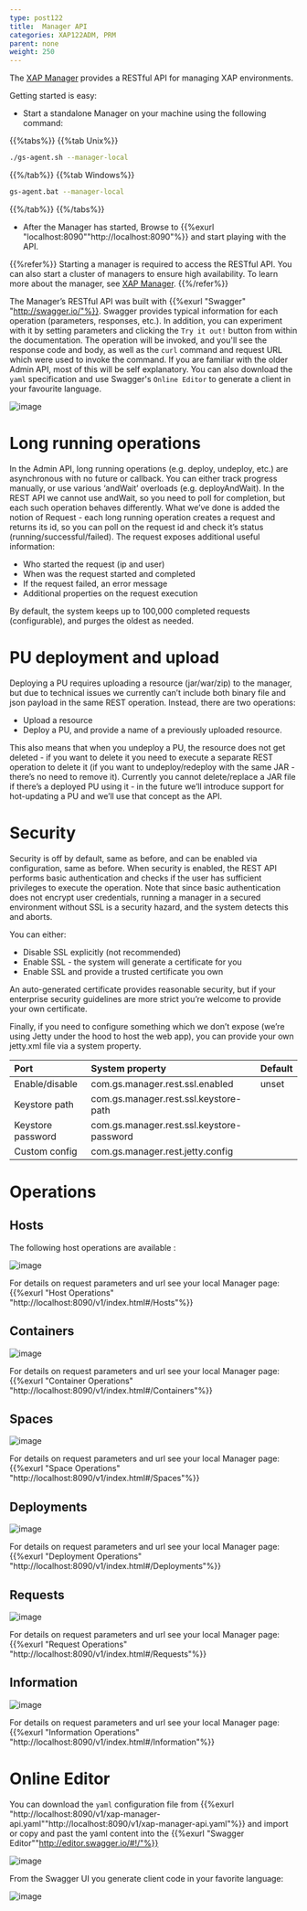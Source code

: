 ```yaml
---
type: post122
title:  Manager API
categories: XAP122ADM, PRM
parent: none
weight: 250
---
```

 
The [XAP Manager](xap-manager.html) provides a RESTful API for managing XAP environments.

Getting started is easy:

* Start a standalone Manager on your machine using the following command:

{{%tabs%}}
{{%tab Unix%}}
```bash
./gs-agent.sh --manager-local
```
{{%/tab%}}
{{%tab Windows%}}
```bash
gs-agent.bat --manager-local
```
{{%/tab%}}
{{%/tabs%}}

- After the Manager has started, Browse to {{%exurl "localhost:8090""http://localhost:8090"%}} and start playing with the API. 

{{%refer%}}
Starting a manager is required to access the RESTful API. You can also start a cluster of managers to ensure high availability. To learn more about the manager, see [XAP Manager](xap-manager.html).
{{%/refer%}}

The Manager’s RESTful API was built with {{%exurl "Swagger" "http://swagger.io/"%}}. Swagger provides typical information for each operation (parameters, responses, etc.). In addition, you can experiment with it by setting parameters and clicking the `Try it out!` button from within the documentation. The operation will be invoked, and you'll see the response code and body, as well as the `curl` command and request URL which were used to invoke the command. If you are familiar with the older Admin API, most of this will be self explanatory. You can also download the `yaml` specification and use Swagger's `Online Editor` to generate a client in your favourite language.


![image](/attachment_files/rest-admin/rest-admin-1.png)


# Long running operations
In the Admin API, long running operations (e.g. deploy, undeploy, etc.) are asynchronous with no future or callback. 
You can either track progress manually, or use various ‘andWait’ overloads (e.g. deployAndWait). 
In the REST API we cannot use andWait, so you need to poll for completion, but each such operation behaves differently. 
What we’ve done is added the notion of Request - each long running operation creates a request and returns its id, so you can poll on the request id and check it’s status (running/successful/failed). 
The request exposes additional useful information:

- Who started the request (ip and user)
- When was the request started and completed
- If the request failed, an error message
- Additional properties on the request execution

By default, the system keeps up to 100,000 completed requests (configurable), and purges the oldest as needed.

#  PU deployment  and upload

Deploying a PU requires uploading a resource (jar/war/zip) to the manager, but due to technical issues we currently can’t include both binary file and json payload in the same REST operation. 
Instead, there are two operations:

- Upload a resource
- Deploy a PU, and provide a name of a previously uploaded resource.

This also means that when you undeploy a PU, the resource does not get deleted - if you want to delete it you need to execute a separate REST operation to delete it (if you want to undeploy/redeploy with the same JAR - there’s no need to remove it).
Currently you cannot delete/replace a JAR file if there’s a deployed PU using it - in the future we’ll introduce support for hot-updating a PU and we’ll use that concept as the API.


# Security
Security is off by default, same as before, and can be enabled via configuration, same as before. When security is enabled, the REST API performs basic authentication and checks if the user has sufficient privileges to execute the operation. 
Note that since basic authentication does not encrypt user credentials, running a manager in a secured environment without SSL is a security hazard, and the system detects this and aborts. 

You can either:

- Disable SSL explicitly (not recommended)
- Enable SSL - the system will generate a certificate for you
- Enable SSL and provide a trusted certificate you own

An auto-generated certificate provides reasonable security, but if your enterprise security guidelines are more strict you’re welcome to provide your own certificate.

Finally, if you need to configure something which we don’t expose (we’re using Jetty under the hood to host the web app), you can provide your own jetty.xml file via a system property.


|Port |System property |Default |
|:----|:---------------|:-------|
|Enable/disable |com.gs.manager.rest.ssl.enabled| unset |
|Keystore path  |com.gs.manager.rest.ssl.keystore-path | |
|Keystore password|com.gs.manager.rest.ssl.keystore-password| |
|Custom config |com.gs.manager.rest.jetty.config|  |

# Operations

## Hosts

The following host operations are available :

![image](/attachment_files/rest-admin/hosts.png)

For details on request parameters and url see your local Manager page: {{%exurl "Host Operations" "http://localhost:8090/v1/index.html#/Hosts"%}}

## Containers

![image](/attachment_files/rest-admin/containers.png)

For details on request parameters and url see your local Manager page: {{%exurl "Container Operations" "http://localhost:8090/v1/index.html#/Containers"%}}

## Spaces

![image](/attachment_files/rest-admin/containers.png)

For details on request parameters and url see your local Manager page: {{%exurl "Space Operations" "http://localhost:8090/v1/index.html#/Spaces"%}}

## Deployments

![image](/attachment_files/rest-admin/deployments.png)

For details on request parameters and url see your local Manager page: {{%exurl "Deployment Operations" "http://localhost:8090/v1/index.html#/Deployments"%}}


## Requests

![image](/attachment_files/rest-admin/requests.png)

For details on request parameters and url see your local Manager page: {{%exurl "Request Operations" "http://localhost:8090/v1/index.html#/Requests"%}}


## Information

![image](/attachment_files/rest-admin/information.png)

For details on request parameters and url see your local Manager page: {{%exurl "Information Operations" "http://localhost:8090/v1/index.html#/Information"%}}



 
# Online Editor

You can download the `yaml` configuration file from  {{%exurl "http://localhost:8090/v1/xap-manager-api.yaml""http://localhost:8090/v1/xap-manager-api.yaml"%}} 
and import or copy and past the yaml content into the {{%exurl "Swagger Editor""http://editor.swagger.io/#!/"%}} 

![image](/attachment_files/rest-admin/swagger-ui.png)

From the Swagger UI you generate client code in your favorite language:

![image](/attachment_files/rest-admin/generate-client-code.png)

